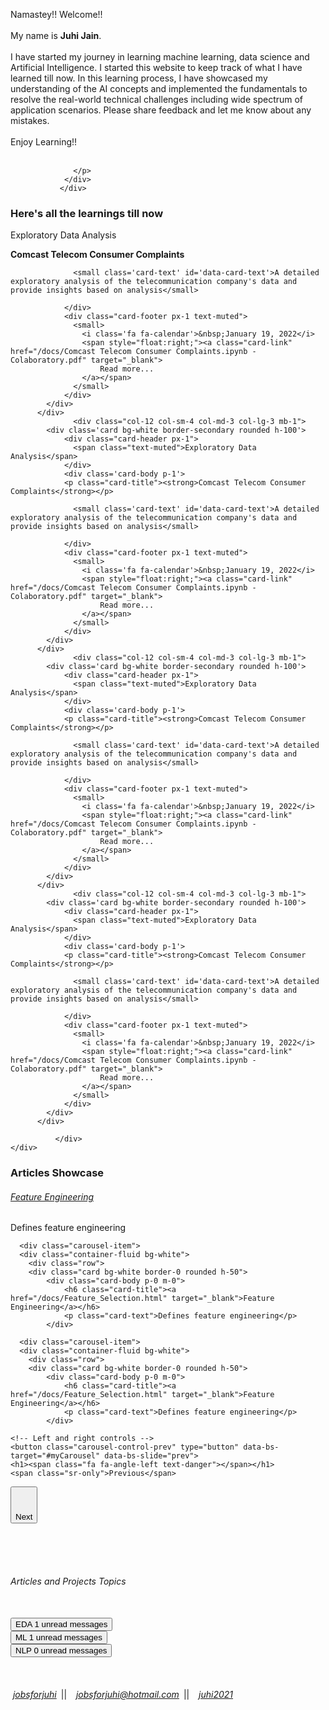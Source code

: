 <head>
  
<link href="https://cdn.jsdelivr.net/npm/bootstrap@5.1.3/dist/css/bootstrap.min.css" rel="stylesheet">

<!-- Latest compiled JavaScript -->
<script src="https://cdn.jsdelivr.net/npm/bootstrap@5.1.3/dist/js/bootstrap.bundle.min.js"></script>
  
  <script src="https://ajax.googleapis.com/ajax/libs/jquery/3.5.1/jquery.min.js"></script>
  <link rel="stylesheet" href="https://cdnjs.cloudflare.com/ajax/libs/font-awesome/4.7.0/css/font-awesome.min.css">
  <style>

        card {
      color: #666666; font-family: 'Open Sans';
      font-size: calc(20px - 1vw);
      line-height: calc(1.1em + 0.5vw);
    }

    
</style>
</head>

<body id="myPage" data-spy="scroll"  data-target=".navbar" data-offset="0">

<div id="about">

<div class='card text-secondary bg-white border-0 rounded h-100 m-2'>
<div class='card-body p-3'>
                  <p class='card-text'> Namastey!!   Welcome!! <br><br>My name is <strong>Juhi Jain</strong>. <br><br>I have started my journey in learning machine learning, data science and Artificial Intelligence. I started this website to keep track of what I have learned till now. In this learning process, I have showcased my understanding of the AI concepts and implemented the fundamentals to resolve the real-world technical challenges including wide spectrum of application scenarios. Please share feedback and let me know about any mistakes.<br><br>Enjoy Learning!! <br><br>
                  
                  </p>
                </div>    
               </div>
               
</div>


<div id="projects">
    <div class="container-fluid bg-white">
    <div class="row">
    <h3 class="text-success">Here's all the learnings till now&nbsp;<i class="fa fa-angle-double-down"></i></h3>
</div>
    	<div class="row">
                          <div class="col-12 col-sm-4 col-md-3 col-lg-3 mb-1">
            <div class='card bg-white border-secondary rounded h-100'>
              	<div class="card-header px-1">
                  <span class="text-muted">Exploratory Data Analysis</span>
                </div>
                <div class='card-body p-1'>
                <p class="card-title"><strong>Comcast Telecom Consumer Complaints</strong></p>
                
                  <small class='card-text' id='data-card-text'>A detailed exploratory analysis of the telecommunication company's data and provide insights based on analysis</small>
                  
                </div> 
                <div class="card-footer px-1 text-muted">
                  <small>
                  	<i class='fa fa-calendar'>&nbsp;January 19, 2022</i>
                  	<span style="float:right;"><a class="card-link" href="/docs/Comcast Telecom Consumer Complaints.ipynb - Colaboratory.pdf" target="_blank">
                    	Read more...
                    </a></span>
                  </small>
                </div>
            </div>          
          </div>     
                  <div class="col-12 col-sm-4 col-md-3 col-lg-3 mb-1">
            <div class='card bg-white border-secondary rounded h-100'>
              	<div class="card-header px-1">
                  <span class="text-muted">Exploratory Data Analysis</span>
                </div>
                <div class='card-body p-1'>
                <p class="card-title"><strong>Comcast Telecom Consumer Complaints</strong></p>
                
                  <small class='card-text' id='data-card-text'>A detailed exploratory analysis of the telecommunication company's data and provide insights based on analysis</small>
                  
                </div> 
                <div class="card-footer px-1 text-muted">
                  <small>
                  	<i class='fa fa-calendar'>&nbsp;January 19, 2022</i>
                  	<span style="float:right;"><a class="card-link" href="/docs/Comcast Telecom Consumer Complaints.ipynb - Colaboratory.pdf" target="_blank">
                    	Read more...
                    </a></span>
                  </small>
                </div>
            </div>          
          </div>  
                  <div class="col-12 col-sm-4 col-md-3 col-lg-3 mb-1">
            <div class='card bg-white border-secondary rounded h-100'>
              	<div class="card-header px-1">
                  <span class="text-muted">Exploratory Data Analysis</span>
                </div>
                <div class='card-body p-1'>
                <p class="card-title"><strong>Comcast Telecom Consumer Complaints</strong></p>
                
                  <small class='card-text' id='data-card-text'>A detailed exploratory analysis of the telecommunication company's data and provide insights based on analysis</small>
                  
                </div> 
                <div class="card-footer px-1 text-muted">
                  <small>
                  	<i class='fa fa-calendar'>&nbsp;January 19, 2022</i>
                  	<span style="float:right;"><a class="card-link" href="/docs/Comcast Telecom Consumer Complaints.ipynb - Colaboratory.pdf" target="_blank">
                    	Read more...
                    </a></span>
                  </small>
                </div>
            </div>          
          </div>     
                  <div class="col-12 col-sm-4 col-md-3 col-lg-3 mb-1">
            <div class='card bg-white border-secondary rounded h-100'>
              	<div class="card-header px-1">
                  <span class="text-muted">Exploratory Data Analysis</span>
                </div>
                <div class='card-body p-1'>
                <p class="card-title"><strong>Comcast Telecom Consumer Complaints</strong></p>
                
                  <small class='card-text' id='data-card-text'>A detailed exploratory analysis of the telecommunication company's data and provide insights based on analysis</small>
                  
                </div> 
                <div class="card-footer px-1 text-muted">
                  <small>
                  	<i class='fa fa-calendar'>&nbsp;January 19, 2022</i>
                  	<span style="float:right;"><a class="card-link" href="/docs/Comcast Telecom Consumer Complaints.ipynb - Colaboratory.pdf" target="_blank">
                    	Read more...
                    </a></span>
                  </small>
                </div>
            </div>          
          </div>     
                  
              </div>            
    </div> 	        
</div>


<!-- Container (Contact Section) -->
<div id="articles">
    <h3 class="text-success m-3">Articles Showcase&nbsp;<i class="fa fa-angle-double-down"></i></h3>
  <div id="myCarousel" class="carousel slide my-0 py-0 px-5" data-bs-ride="carousel">
    <!-- Wrapper for slides -->
    <div class="carousel-inner">
      <div class="carousel-item active">
      <div class="container-fluid bg-white">
    	<div class="row">
      	<div class="card bg-white border-0 rounded h-50">
            <div class="card-body p-0 m-0">
                <h6 class="card-title"><a href="/docs/Feature_Selection.html" target="_blank">Feature Engineering</a></h6>
                <p class="card-text">Defines feature engineering</p>
            </div>
</div>
      </div>
         </div>
      </div>

      <div class="carousel-item">
      <div class="container-fluid bg-white">
    	<div class="row">
      	<div class="card bg-white border-0 rounded h-50">
            <div class="card-body p-0 m-0">
                <h6 class="card-title"><a href="/docs/Feature_Selection.html" target="_blank">Feature Engineering</a></h6>
                <p class="card-text">Defines feature engineering</p>
            </div>
</div>
         </div>
         </div>
      </div>
      
      <div class="carousel-item">
      <div class="container-fluid bg-white">
    	<div class="row">
      	<div class="card bg-white border-0 rounded h-50">
            <div class="card-body p-0 m-0">
                <h6 class="card-title"><a href="/docs/Feature_Selection.html" target="_blank">Feature Engineering</a></h6>
                <p class="card-text">Defines feature engineering</p>
            </div>
</div>
         </div>
         </div>
      </div>
   </div>

    <!-- Left and right controls -->
    <button class="carousel-control-prev" type="button" data-bs-target="#myCarousel" data-bs-slide="prev">
    <h1><span class="fa fa-angle-left text-danger"></span></h1>
    <span class="sr-only">Previous</span>
  </button>
  
  
  <button class="carousel-control-next" type="button" data-bs-target="#myCarousel" data-bs-slide="next">
    <h1><span class="fa fa-angle-right text-danger"></span></h1>
    <span class="visually-hidden">Next</span>
  </button>
  
  </div>
</div>
    
<br>    <br><br>
    
<div id="topics">
  <div class="container-fluid">
    <div class="row">
    <h6 class="text-success text-center">Articles and Projects Topics</i></h6>
    </div>
    <br>
    <div class="row">
    	<div class="col">
          <button type="button" class="btn py-0 btn-sm btn-primary position-relative">
            EDA
            <span class="position-absolute top-0 start-100 translate-middle badge rounded-pill bg-success">
              1
              <span class="visually-hidden">unread messages</span>
            </span>
          </button>
        </div>
    	<div class="col">
          <button type="button" class="btn py-0 btn-sm btn-primary position-relative">
            ML
            <span class="position-absolute top-0 start-100 translate-middle badge rounded-pill bg-success">
              1
              <span class="visually-hidden">unread messages</span>
            </span>
          </button>
        </div>
        <div class="col">
          <button type="button" class="btn py-0 btn-sm btn-primary position-relative">
            NLP
            <span class="position-absolute top-0 start-100 translate-middle badge rounded-pill bg-success">
              0
              <span class="visually-hidden">unread messages</span>
            </span>
          </button>
        </div>
    </div>
  </div>	    
</div>

<!-- Footer -->
<footer class="text-center">
<br><br><br>
  <span class="ps-2" style="float:left;">
  <i class="fa fa-linkedin">&nbsp;<a href="www.linkedin.com/in/jobsforjuhi" target="_blank">jobsforjuhi</a></i>&ensp;||&ensp;
                  <i class="fa fa-envelope-o">&nbsp;<a href="mailto:jobsforjuhi@hotmail.com">jobsforjuhi@hotmail.com</a></i>&ensp;||&ensp;
                  <i class="fa fa-github">&nbsp;<a href="https://juhi2021.github.io/docs/index.html#about" target="_blank">juhi2021</a></i>
                  </span>
                  <span class="me-2" style="float:right;">
                  <a class="me-2 up-arrow" href="#myPage" data-toggle="tooltip" title="TO TOP">
    <h1><i class="fa fa-sort-up pe-5"></i></h1>
  </a></span>
</footer>
<script>
$(document).ready(function(){
  // Initialize Tooltip
  $('[data-toggle="tooltip"]').tooltip(); 
  
  // Add smooth scrolling to all links in navbar + footer link
  $(".navbar a, footer a[href='#myPage']").on('click', function(event) {

    // Make sure this.hash has a value before overriding default behavior
    if (this.hash !== "") {

      // Prevent default anchor click behavior
      event.preventDefault();

      // Store hash
      var hash = this.hash;

      // Using jQuery's animate() method to add smooth page scroll
      // The optional number (900) specifies the number of milliseconds it takes to scroll to the specified area
      $('html, body').animate({
        scrollTop: $(hash).offset().top
      }, 100, function(){
   
        // Add hash (#) to URL when done scrolling (default click behavior)
        window.location.hash = hash;
      });
    } // End if
  });
})
</script>
</body>
